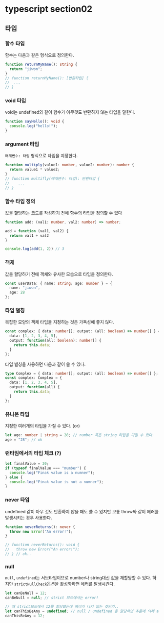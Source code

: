 # typescript section02

## 타입

### 함수 타입

함수는 다음과 같은 형식으로 정의한다.

```ts
function returnMyName(): string {
  return "jiwon";
}
// function returnMyName(): [반환타입] {
//  ...
// }
```

### void 타입

void는 undefined와 같이 함수가 아무것도 반환하지 않는 타입을 말한다.

```ts
function sayHello(): void {
  console.log("hello!");
}
```

### argument 타입

`매개변수: 타입` 형식으로 타입을 지정한다.

```ts
function multiply(value1: number, value2: number): number {
  return value1 * value2;
}
// function multifly(매개변수: 타입): 반환타입 {
//    ...
// }
```

### 함수 타입 정의

값을 할당하는 코드를 작성하기 전에 함수의 타입을 정의할 수 있다

```ts
function add: (val1: number, val2: number) => number;

add = function (val1, val2) {
  return val1 + val2
}

console.log(add(1, 2)) // 3
```

### 객체

값을 할당하기 전에 객체와 유사한 모습으로 타입을 정의한다.

```ts
const userData: { name: string; age: number } = {
  name: "jiwon",
  age: 28
};
```

### 타입 별칭

복잡한 모양의 객체 타입을 지정하는 것은 가독성에 좋지 않다.

```ts
const complex: { data: number[]; output: (all: boolean) => number[] } = {
  data: [1, 2, 3, 4, 5],
  output: function(all: boolean): number[] {
    return this.data;
  }
};
```

타입 별칭을 사용하면 다음과 같이 쓸 수 있다.

```ts
type Complex = { data: number[]; output: (all: boolean) => number[] };
const complex: Complex = {
  data: [1, 2, 3, 4, 5],
  output: function(all) {
    return this.data;
  }
};
```

### 유니온 타입

지정한 여러개의 타입을 가질 수 있다. (or)

```ts
let age: number | string = 28; // number 혹은 string 타입을 가질 수 있다.
age = "28"; // ok
```

### 런타임에서의 타입 체크 (?)

```ts
let finalValue = 30;
if (typeof finalValue === "number") {
  console.log("Finak value is a numner");
} else {
  console.log("Finak value is not a numner");
}
```

### never 타입

undefined 같이 아무 것도 반환하지 않을 때도 쓸 수 있지만 보통 throw와 같이 에러를 발생시키는 경우 사용한다.

```ts
function neverReturns(): never {
  throw new Error("An error!");
}

// function neverReturns(): void {
//   throw new Error("An error!");
// } // ok..
```

### null

`null`, `undefined`는 서브타입이므로 number나 string대신 값을 재할당할 수 있다. 하지만 `strictNullCheck`옵션을 활성화하면 에러를 발생시킨다.

```ts
let canBeNull = 12;
canBeNull = null; // strict 모드에서는 error!
```

```ts
// 왜 strict모드에서 12를 할당했는데 에러가 나지 않는 것인가..
let canThisBeAny = undefined; // null / undefined 을 할당하면 추론에 의해 any 타입이 된다.
canThisBeAny = 12;
```
